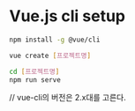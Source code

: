 # Vue.js cli setup
```bash
npm install -g @vue/cli

vue create [프로젝트명]

cd [프로젝트명]
npm run serve
```
// vue-cli의 버전은 2.x대를 고른다.